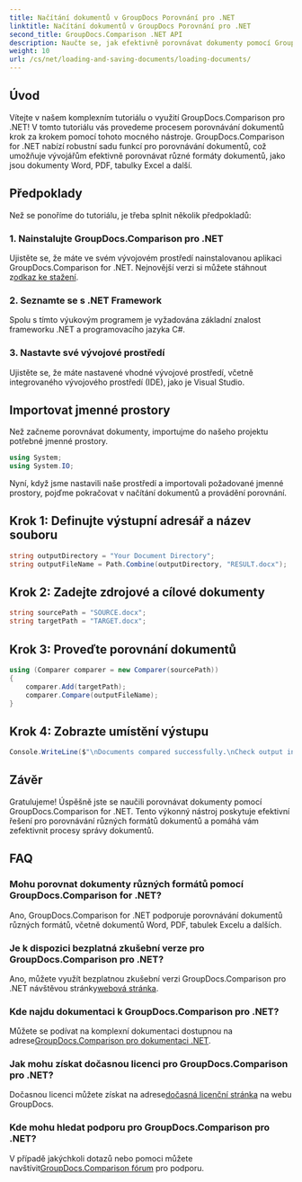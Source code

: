 ```yaml
---
title: Načítání dokumentů v GroupDocs Porovnání pro .NET
linktitle: Načítání dokumentů v GroupDocs Porovnání pro .NET
second_title: GroupDocs.Comparison .NET API
description: Naučte se, jak efektivně porovnávat dokumenty pomocí GroupDocs.Comparison for .NET. Zefektivněte své procesy správy dokumentů.
weight: 10
url: /cs/net/loading-and-saving-documents/loading-documents/
---
```

## Úvod
Vítejte v našem komplexním tutoriálu o využití GroupDocs.Comparison pro .NET! V tomto tutoriálu vás provedeme procesem porovnávání dokumentů krok za krokem pomocí tohoto mocného nástroje. GroupDocs.Comparison for .NET nabízí robustní sadu funkcí pro porovnávání dokumentů, což umožňuje vývojářům efektivně porovnávat různé formáty dokumentů, jako jsou dokumenty Word, PDF, tabulky Excel a další.
## Předpoklady
Než se ponoříme do tutoriálu, je třeba splnit několik předpokladů:
### 1. Nainstalujte GroupDocs.Comparison pro .NET
 Ujistěte se, že máte ve svém vývojovém prostředí nainstalovanou aplikaci GroupDocs.Comparison for .NET. Nejnovější verzi si můžete stáhnout z[odkaz ke stažení](https://releases.groupdocs.com/comparison/net/).
### 2. Seznamte se s .NET Framework
Spolu s tímto výukovým programem je vyžadována základní znalost frameworku .NET a programovacího jazyka C#.
### 3. Nastavte své vývojové prostředí
Ujistěte se, že máte nastavené vhodné vývojové prostředí, včetně integrovaného vývojového prostředí (IDE), jako je Visual Studio.

## Importovat jmenné prostory
Než začneme porovnávat dokumenty, importujme do našeho projektu potřebné jmenné prostory.

```csharp
using System;
using System.IO;
```

Nyní, když jsme nastavili naše prostředí a importovali požadované jmenné prostory, pojďme pokračovat v načítání dokumentů a provádění porovnání.
## Krok 1: Definujte výstupní adresář a název souboru
```csharp
string outputDirectory = "Your Document Directory";
string outputFileName = Path.Combine(outputDirectory, "RESULT.docx");
```
## Krok 2: Zadejte zdrojové a cílové dokumenty
```csharp
string sourcePath = "SOURCE.docx";
string targetPath = "TARGET.docx";
```
## Krok 3: Proveďte porovnání dokumentů
```csharp
using (Comparer comparer = new Comparer(sourcePath))
{
    comparer.Add(targetPath);
    comparer.Compare(outputFileName);
}
```
## Krok 4: Zobrazte umístění výstupu
```csharp
Console.WriteLine($"\nDocuments compared successfully.\nCheck output in {outputDirectory}.");
```

## Závěr
Gratulujeme! Úspěšně jste se naučili porovnávat dokumenty pomocí GroupDocs.Comparison for .NET. Tento výkonný nástroj poskytuje efektivní řešení pro porovnávání různých formátů dokumentů a pomáhá vám zefektivnit procesy správy dokumentů.
## FAQ
### Mohu porovnat dokumenty různých formátů pomocí GroupDocs.Comparison for .NET?
Ano, GroupDocs.Comparison for .NET podporuje porovnávání dokumentů různých formátů, včetně dokumentů Word, PDF, tabulek Excelu a dalších.
### Je k dispozici bezplatná zkušební verze pro GroupDocs.Comparison pro .NET?
 Ano, můžete využít bezplatnou zkušební verzi GroupDocs.Comparison pro .NET návštěvou stránky[webová stránka](https://releases.groupdocs.com/).
### Kde najdu dokumentaci k GroupDocs.Comparison pro .NET?
 Můžete se podívat na komplexní dokumentaci dostupnou na adrese[GroupDocs.Comparison pro dokumentaci .NET](https://tutorials.groupdocs.com/comparison/net/).
### Jak mohu získat dočasnou licenci pro GroupDocs.Comparison pro .NET?
 Dočasnou licenci můžete získat na adrese[dočasná licenční stránka](https://purchase.groupdocs.com/temporary-license/) na webu GroupDocs.
### Kde mohu hledat podporu pro GroupDocs.Comparison pro .NET?
 V případě jakýchkoli dotazů nebo pomoci můžete navštívit[GroupDocs.Comparison fórum](https://forum.groupdocs.com/c/comparison/12) pro podporu.